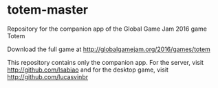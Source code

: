 # totem-master
Repository for the companion app of the Global Game Jam 2016 game Totem

Download the full game at http://globalgamejam.org/2016/games/totem

This repository contains only the companion app. For the server, visit http://github.com/lsabiao and for the desktop game, visit http://github.com/lucasvinbr

